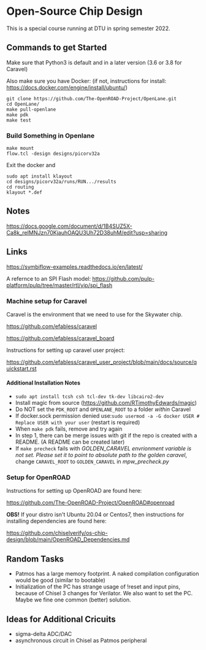 # Open-Source Chip Design

This is a special course running at DTU in spring semester 2022.

## Commands to get Started

Make sure that Python3 is default and in a later version (3.6 or 3.8 for Caravel)

Also make sure you have Docker: (if not, instructions for install: https://docs.docker.com/engine/install/ubuntu/)

```
git clone https://github.com/The-OpenROAD-Project/OpenLane.git
cd OpenLane/
make pull-openlane
make pdk
make test
```

### Build Something in Openlane

```
make mount
flow.tcl -design designs/picorv32a
```

Exit the docker and

```
sudo apt install klayout
cd designs/picorv32a/runs/RUN.../results
cd routing
klayout *.def
```

## Notes

https://docs.google.com/document/d/1B4SUZ5X-Ca8k_reIMNJzn70KjauhOAQU3Uh72D38uhM/edit?usp=sharing

## Links

https://symbiflow-examples.readthedocs.io/en/latest/

A refernce to an SPI Flash model: https://github.com/pulp-platform/pulp/tree/master/rtl/vip/spi_flash

### Machine setup for Caravel

Caravel is the environment that we need to use for the Skywater chip.

https://github.com/efabless/caravel

https://github.com/efabless/caravel_board

Instructions for setting up caravel user project:

https://github.com/efabless/caravel_user_project/blob/main/docs/source/quickstart.rst

#### Additional Installation Notes

 * ```sudo apt install tcsh csh tcl-dev tk-dev libcairo2-dev```
 * Install magic from source (https://github.com/RTimothyEdwards/magic)
 * Do NOT set the ```PDK_ROOT``` and ```OPENLANE_ROOT``` to a folder *within* Caravel
 * If docker.sock permission denied use:```sudo usermod -a -G docker USER # Replace USER with your user``` (restart is required) 
 * When ```make pdk``` fails, remove and try again
 * In step 1, there can be merge issues with git if the repo is created with a README. (A README can be created later)
 * If ```make precheck``` fails with *GOLDEN_CARAVEL envrionment variable is not set. Please set it to point to absolute path to the golden caravel*, change ```CARAVEL_ROOT``` to ```GOLDEN_CARAVEL``` in *mpw_precheck.py*

### Setup for OpenROAD

Instructions for setting up OpenROAD are found here:

https://github.com/The-OpenROAD-Project/OpenROAD#openroad

**OBS!** If your distro isn't Ubuntu 20.04 or Centos7, then instructions for installing dependencies are found here:

https://github.com/chiselverify/os-chip-design/blob/main/OpenROAD_Dependencies.md


## Random Tasks

 * Patmos has a large memory footprint. A naked compilation configuration would be good (similar to bootable)
 * Initialization of the PC has strange usage of !reset and input pins, because of Chisel 3 changes for Verilator. We also want to set the PC. Maybe we fine one common (better) solution.

## Ideas for Additional Cricuits

 * sigma-delta ADC/DAC
 * asynchronous circuit in Chisel as Patmos peripheral

